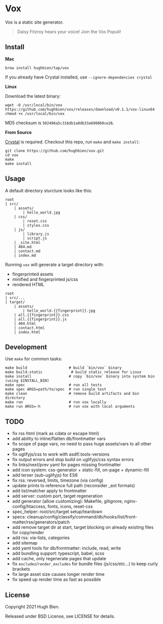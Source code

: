 # Vox

Vox is a static site generator.

> Daisy Fitzroy hears your voice! Join the Vox Populi!

## Install

**Mac**

```
brew install hughbien/tap/vox
```

If you already have Crystal installed, use `--ignore-dependencies crystal`

**Linux**

Download the latest binary:

```
wget -O /usr/local/bin/vox https://github.com/hughbien/vox/releases/download/v0.1.1/vox-linux64
chmod +x /usr/local/bin/vox
```

MD5 checksum is `502496a5c316db1a0db33a690860ce26`.

**From Source**

[Crystal](https://crystal-lang.org) is required. Checkout this repo, run `make` and `make install`:

```
git clone https://github.com/hughbien/vox.git
cd vox
make
make install
```

## Usage

A default directory sturcture looks like this:

```
root
| src/
    | assets/
        | hello_world.jpg
    | css/
        | reset.css
        | styles.css
    | js/
        | library.js
        | script.js
    | _site.html
    | 404.md
    | contact.md
    | index.md
```

Running `vox` will generate a target directory with:

* fingerprinted assets
* minified and fingerprinted js/css
* rendered HTML

```
root
| src/...
| target/
    | assets/
        | hello_world.{{fingerprint}}.jpg
    | all.{{fingerprint}}.css
    | all.{{fingerprint}}.js
    | 404.html
    | contact.html
    | index.html
```

## Development

Use `make` for common tasks:

```
make build                   # build `bin/vox` binary
make build-static             # build static release for Linux
make install                 # copy `bin/vox` binary into system bin (using $INSTALL_BIN)
make spec                    # run all tests
make spec ARGS=path/to/spec  # run single test
make clean                   # remove build artifacts and bin directory
make run                     # run vox locally
make run ARGS=-h             # run vox with local arguments
```

## TODO

* fix rss html (mark as cdata or escape html)
* add ability to inline/flatten db/frontmatter vars
* fix scope of page vars, no need to pass huge assets/vars to all other pages
* fix uglifyjs/css to work with asdf/.tools-versions 
* fix output errors and stop build on uglifyjs/css syntax errors
* fix links/next/prev yaml for pages missing frontmatter
* add icon system: css-generator + static-fill, on-page + dynamic-fill
* add terser (sub-uglifyjs) for ES6
* fix rss: reversed, limits, timezone (via config)
* update prints to reference full path (reconsider _ext formats)
* add list/matcher apply to frontmatter
* add server: custom port, target regeneration
* add generator (allow customizing): Makefile, gitignore, nginx-config/htaccess, fonts, icons, reset-css
* spec_helper: root/src/target setup/teardown
* specs: cleanup/config/classify/command/db/hooks/list/front-matter/rss/generators/patch
* add remove target dir at start, target blocking on already existing files for copy/render
* add rss: via-lists, categories
* add sitemap
* add yaml tools for db/frontmatter: include, read, write
* add bundling support: typescript, babel, scss
* add cache, only regenerate pages that update
* fix `excludes`/`render_excludes` for bundle files (js/css/etc...) to keep curly brackets
* fix large asset size causes longer render time
* fix speed up render time as fast as possible

## License

Copyright 2021 Hugh Bien.

Released under BSD License, see LICENSE for details.
